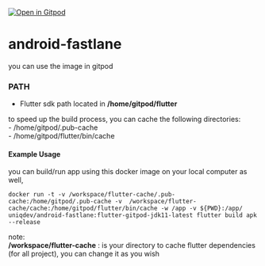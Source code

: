 [![Open in Gitpod](https://gitpod.io/button/open-in-gitpod.svg)](https://gitpod.io/#<your-repository-url>)     

# android-fastlane
you can use the image in gitpod

### PATH
 - Flutter sdk path located in **/home/gitpod/flutter**     

to speed up the build process, you can cache the following directories:     
    - /home/gitpod/.pub-cache     
    - /home/gitpod/flutter/bin/cache        



#### Example Usage
you can build/run app using this docker image on your local computer as well,        

```
docker run -t -v /workspace/flutter-cache/.pub-cache:/home/gitpod/.pub-cache -v  /workspace/flutter-cache/cache:/home/gitpod/flutter/bin/cache -w /app -v ${PWD}:/app/ uniqdev/android-fastlane:flutter-gitpod-jdk11-latest flutter build apk --release
```     

note:      
**/workspace/flutter-cache** : is your directory to cache flutter dependencies (for all project), you can change it as you wish    

